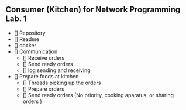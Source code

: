 ## Consumer (Kitchen) for Network Programming Lab. 1
- [] Repository
- [] Readme
- [] docker
- [] Communication
  - [] Receive orders
  - [] Send ready orders 
  - [] log sending and receiving
- [] Prepare foods at kitchen
  - [] Threads picking up the orders 
  - [] Prepare orders 
  - [] Send ready orders (No priority, cooking aparatus, or sharing orders )